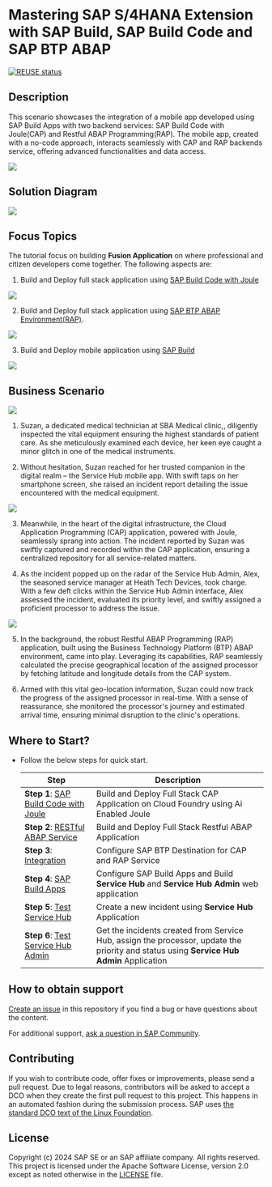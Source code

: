 # Mastering SAP S/4HANA Extension with SAP Build, SAP Build Code and SAP BTP ABAP 
[![REUSE status](https://api.reuse.software/badge/github.com/SAP-samples/btp-s4hana-buildcode-rap-buildapps)](https://api.reuse.software/info/github.com/SAP-samples/btp-s4hana-buildcode-rap-buildapps)
## Description
This scenario showcases the integration of a mobile app developed using SAP Build Apps with two backend services: SAP Build Code with Joule(CAP) and Restful ABAP Programming(RAP). The mobile app, created with a no-code approach, interacts seamlessly with CAP and RAP backends service, offering advanced functionalities and data access.

![](./documentation/images/buildcode.png)

## Solution Diagram

![](./documentation/images/solution-diagram.png)

## Focus Topics 

The tutorial focus on building **Fusion Application** on where professional and citizen developers come together. The following aspects are:

1. Build and Deploy full stack application using [SAP Build Code with Joule](https://www.sap.com/india/products/technology-platform/developer-tools.html)

![](./documentation/images/joule.png)

2. Build and Deploy full stack application using [SAP BTP ABAP Environment(RAP)](https://help.sap.com/docs/abap-cloud/abap-rap/abap-restful-application-programming-model).

![](./documentation/images/rap.png)

3. Build and Deploy mobile application using [SAP Build](https://www.sap.com/products/technology-platform/low-code.html)

![](./documentation/images/build.png)

## Business Scenario

![](./documentation/images/story.png)

1. Suzan, a dedicated medical technician at SBA Medical clinic,, diligently inspected the vital equipment ensuring the highest standards of patient care. As she meticulously examined each device, her keen eye caught a minor glitch in one of the medical instruments.

2. Without hesitation, Suzan reached for her trusted companion in the digital realm – the Service Hub mobile app. With swift taps on her smartphone screen, she raised an incident report detailing the issue encountered with the medical equipment.

![](./documentation/images/servicehubadmin.png)

3. Meanwhile, in the heart of the digital infrastructure, the Cloud Application Programming (CAP) application, powered with Joule, seamlessly sprang into action. The incident reported by Suzan was swiftly captured and recorded within the CAP application, ensuring a centralized repository for all service-related matters.

4. As the incident popped up on the radar of the Service Hub Admin, Alex, the seasoned service manager at Heath Tech Devices, took charge. With a few deft clicks within the Service Hub Admin interface, Alex assessed the incident, evaluated its priority level, and swiftly assigned a proficient processor to address the issue.

![](./documentation/images/servicehub.png)

5. In the background, the robust Restful ABAP Programming (RAP) application, built using the Business Technology Platform (BTP) ABAP environment, came into play. Leveraging its capabilities, RAP seamlessly calculated the precise geographical location of the assigned processor by fetching latitude and longitude details from the CAP system.

6. Armed with this vital geo-location information, Suzan could now track the progress of the assigned processor in real-time. With a sense of reassurance, she monitored the processor's journey and estimated arrival time, ensuring minimal disruption to the clinic's operations.

## Where to Start?

* Follow the below steps for quick start.

    |  **Step**  |  **Description** | 
    | ----------- | ----------- | 
    | **Step 1**: [SAP Build Code with Joule](./documentation/buildcode/Readme.md) | Build and Deploy Full Stack CAP Application on Cloud Foundry using Ai Enabled Joule |
    | **Step 2**: [RESTful ABAP Service](./documentation/rap/README.md) | Build and Deploy Full Stack Restful ABAP Application | 
    | **Step 3**: [Integration](./documentation/integration/README.md)  | Configure SAP BTP Destination for CAP and RAP Service |
    | **Step 4**: [SAP Build Apps](./documentation/buildapps/Readme.md)  | Configure SAP Build Apps and Build **Service Hub** and  **Service Hub Admin** web application |
    | **Step 5**: [Test Service Hub](./documentation/buildapps/Service%20Hub%20Client%20App/4_Test%20your%20application/Readme.md)| Create a new incident using **Service Hub** Application |
    | **Step 6**: [Test Service Hub Admin](./documentation/buildapps/Service%20Hub%20Admin%20App/6_Test%20your%20application/Readme.md)| Get the incidents created from Service Hub, assign the processor, update the priority and status using **Service Hub Admin** Application |


## How to obtain support
[Create an issue](https://github.com/SAP-samples/btp-s4hana-buildcode-rap-buildapps/issues/new) in this repository if you find a bug or have questions about the content.
 
For additional support, [ask a question in SAP Community](https://answers.sap.com/questions/ask.html).

## Contributing
If you wish to contribute code, offer fixes or improvements, please send a pull request. Due to legal reasons, contributors will be asked to accept a DCO when they create the first pull request to this project. This happens in an automated fashion during the submission process. SAP uses [the standard DCO text of the Linux Foundation](https://developercertificate.org/).

## License
Copyright (c) 2024 SAP SE or an SAP affiliate company. All rights reserved. This project is licensed under the Apache Software License, version 2.0 except as noted otherwise in the [LICENSE](LICENSE) file.
